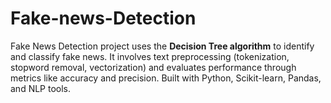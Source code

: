 # Fake-news-Detection
Fake News Detection project uses the **Decision Tree algorithm** to identify and classify fake news. It involves text preprocessing (tokenization, stopword removal, vectorization) and evaluates performance through metrics like accuracy and precision. Built with Python, Scikit-learn, Pandas, and NLP tools.
